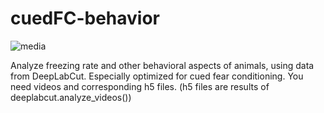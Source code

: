 # cuedFC-behavior

![media](https://user-images.githubusercontent.com/75618251/102006196-90c74580-3d62-11eb-94df-ecefa19dd4b8.gif)

Analyze freezing rate and other behavioral aspects of animals, using data from DeepLabCut. Especially optimized for cued fear conditioning.
You need videos and corresponding h5 files. (h5 files are results of deeplabcut.analyze_videos())
